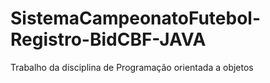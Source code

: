 # SistemaCampeonatoFutebol-Registro-BidCBF-JAVA
Trabalho da disciplina de Programação orientada a objetos 
